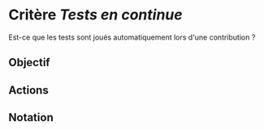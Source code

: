 # Critère *Tests en continue*
Est-ce que les tests sont joués automatiquement lors d'une contribution ?

## Objectif


## Actions


## Notation